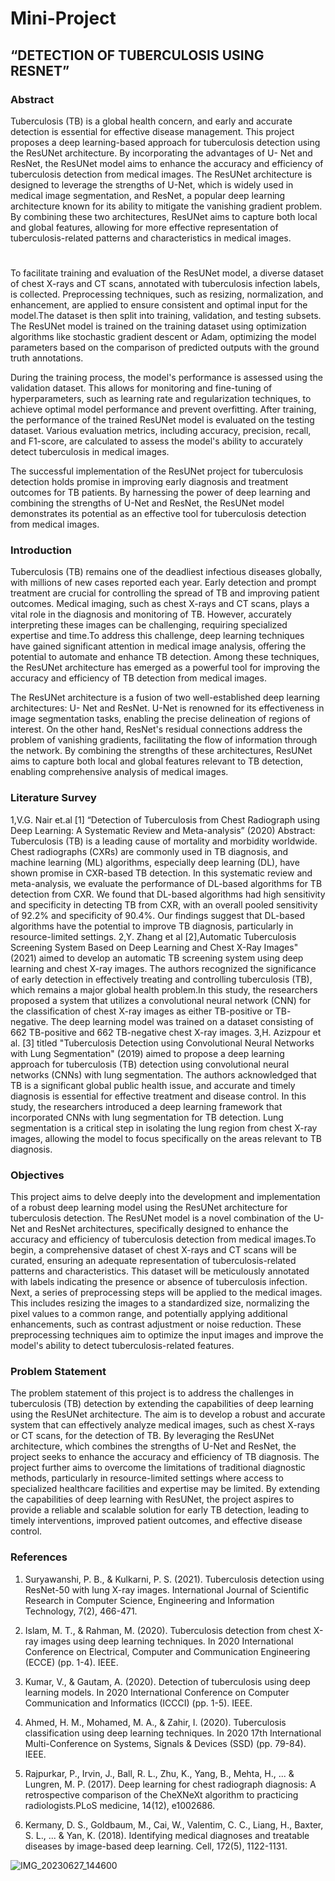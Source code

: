 # Mini-Project
## “DETECTION OF TUBERCULOSIS USING RESNET”
### Abstract
Tuberculosis (TB) is a global health concern, and early and accurate detection is essential for
effective disease management. This project proposes a deep learning-based approach for
tuberculosis detection using the ResUNet architecture. By incorporating the advantages of U-
Net and ResNet, the ResUNet model aims to enhance the accuracy and efficiency of
tuberculosis detection from medical images. The ResUNet architecture is designed to
leverage the strengths of U-Net, which is widely used in medical image segmentation, and
ResNet, a popular deep learning architecture known for its ability to mitigate the vanishing
gradient problem. By combining these two architectures, ResUNet aims to capture both local
and global features, allowing for more effective representation of tuberculosis-related patterns
and characteristics in medical images.
#
To facilitate training and evaluation of the ResUNet model, a diverse dataset of chest X-rays
and CT scans, annotated with tuberculosis infection labels, is collected. Preprocessing
techniques, such as resizing, normalization, and enhancement, are applied to ensure
consistent and optimal input for the model.The dataset is then split into training, validation,
and testing subsets. The ResUNet model is trained on the training dataset using optimization
algorithms like stochastic gradient descent or Adam, optimizing the model parameters based
on the comparison of predicted outputs with the ground truth annotations.

During the training process, the model&#39;s performance is assessed using the validation dataset.
This allows for monitoring and fine-tuning of hyperparameters, such as learning rate and
regularization techniques, to achieve optimal model performance and prevent overfitting.
After training, the performance of the trained ResUNet model is evaluated on the testing
dataset. Various evaluation metrics, including accuracy, precision, recall, and F1-score, are
calculated to assess the model&#39;s ability to accurately detect tuberculosis in medical images.

The successful implementation of the ResUNet project for tuberculosis detection holds
promise in improving early diagnosis and treatment outcomes for TB patients. By harnessing
the power of deep learning and combining the strengths of U-Net and ResNet, the ResUNet
model demonstrates its potential as an effective tool for tuberculosis detection from medical
images.
### Introduction
Tuberculosis (TB) remains one of the deadliest infectious diseases globally, with millions of
new cases reported each year. Early detection and prompt treatment are crucial for controlling
the spread of TB and improving patient outcomes. Medical imaging, such as chest X-rays and
CT scans, plays a vital role in the diagnosis and monitoring of TB. However, accurately
interpreting these images can be challenging, requiring specialized expertise and time.To
address this challenge, deep learning techniques have gained significant attention in medical
image analysis, offering the potential to automate and enhance TB detection. Among these
techniques, the ResUNet architecture has emerged as a powerful tool for improving the
accuracy and efficiency of TB detection from medical images.

The ResUNet architecture is a fusion of two well-established deep learning architectures: U-
Net and ResNet. U-Net is renowned for its effectiveness in image segmentation tasks,
enabling the precise delineation of regions of interest. On the other hand, ResNet&#39;s residual
connections address the problem of vanishing gradients, facilitating the flow of information
through the network. By combining the strengths of these architectures, ResUNet aims to
capture both local and global features relevant to TB detection, enabling comprehensive
analysis of medical images.
### Literature Survey
1,V.G. Nair et.al [1] “Detection of Tuberculosis from Chest Radiograph using Deep Learning:
A Systematic Review and Meta-analysis” (2020)
Abstract: Tuberculosis (TB) is a leading cause of mortality and morbidity worldwide. Chest
radiographs (CXRs) are commonly used in TB diagnosis, and machine learning (ML)
algorithms, especially deep learning (DL), have shown promise in CXR-based TB detection.
In this systematic review and meta-analysis, we evaluate the performance of DL-based
algorithms for TB detection from CXR. We found that DL-based algorithms had high
sensitivity and specificity in detecting TB from CXR, with an overall pooled sensitivity of
92.2% and specificity of 90.4%. Our findings suggest that DL-based algorithms have the
potential to improve TB diagnosis, particularly in resource-limited settings.
2,Y. Zhang et al [2],Automatic Tuberculosis Screening System Based on Deep Learning and
Chest X-Ray Images&quot; (2021) aimed to develop an automatic TB screening system using deep
learning and chest X-ray images. The authors recognized the significance of early detection
in effectively treating and controlling tuberculosis (TB), which remains a major global health
problem.In this study, the researchers proposed a system that utilizes a convolutional neural
network (CNN) for the classification of chest X-ray images as either TB-positive or TB-
negative. The deep learning model was trained on a dataset consisting of 662 TB-positive and
662 TB-negative chest X-ray images.
3,H. Azizpour et al. [3] titled &quot;Tuberculosis Detection using Convolutional Neural Networks
with Lung Segmentation&quot; (2019) aimed to propose a deep learning approach for tuberculosis
(TB) detection using convolutional neural networks (CNNs) with lung segmentation. The
authors acknowledged that TB is a significant global public health issue, and accurate and
timely diagnosis is essential for effective treatment and disease control.
In this study, the researchers introduced a deep learning framework that incorporated CNNs
with lung segmentation for TB detection. Lung segmentation is a critical step in isolating the
lung region from chest X-ray images, allowing the model to focus specifically on the areas
relevant to TB diagnosis.

### Objectives
This project aims to delve deeply into the development and implementation of a robust deep
learning model using the ResUNet architecture for tuberculosis detection. The ResUNet
model is a novel combination of the U-Net and ResNet architectures, specifically designed to
enhance the accuracy and efficiency of tuberculosis detection from medical images.To begin,
a comprehensive dataset of chest X-rays and CT scans will be curated, ensuring an adequate
representation of tuberculosis-related patterns and characteristics. This dataset will be
meticulously annotated with labels indicating the presence or absence of tuberculosis
infection. Next, a series of preprocessing steps will be applied to the medical images. This
includes resizing the images to a standardized size, normalizing the pixel values to a common
range, and potentially applying additional enhancements, such as contrast adjustment or noise
reduction. These preprocessing techniques aim to optimize the input images and improve the
model&#39;s ability to detect tuberculosis-related features.

### Problem Statement
The problem statement of this project is to address the challenges in tuberculosis (TB) detection by extending the capabilities of deep learning using the ResUNet architecture. The aim is to develop a robust and accurate system that can effectively analyze medical images, such as chest X-rays or CT scans, for the detection of TB. By leveraging the ResUNet architecture, which combines the strengths of U-Net and ResNet, the project seeks to enhance the accuracy and efficiency of TB diagnosis. The project further aims to overcome the limitations of traditional diagnostic methods, particularly in resource-limited settings where access to specialized healthcare facilities and expertise may be limited. By extending the capabilities of deep learning with ResUNet, the project aspires to provide a reliable and scalable solution for early TB detection, leading to timely interventions, improved patient outcomes, and effective disease control.

### References
1. Suryawanshi, P. B., & Kulkarni, P. S. (2021). Tuberculosis detection using ResNet-50 with lung X-ray
images. International Journal of Scientific Research in Computer Science, Engineering and Information
Technology, 7(2), 466-471.

2. Islam, M. T., & Rahman, M. (2020). Tuberculosis detection from chest X-ray images using deep
learning techniques. In 2020 International Conference on Electrical, Computer and Communication
Engineering (ECCE) (pp. 1-4). IEEE.

3. Kumar, V., & Gautam, A. (2020). Detection of tuberculosis using deep learning models. In 2020
International Conference on Computer Communication and Informatics (ICCCI) (pp. 1-5). IEEE.

4. Ahmed, H. M., Mohamed, M. A., & Zahir, I. (2020). Tuberculosis classification using deep learning
techniques. In 2020 17th International Multi-Conference on Systems, Signals & Devices (SSD) (pp.
79-84). IEEE.

5. Rajpurkar, P., Irvin, J., Ball, R. L., Zhu, K., Yang, B., Mehta, H., ... & Lungren, M. P. (2017). Deep
learning for chest radiograph diagnosis: A retrospective comparison of the CheXNeXt algorithm to
practicing radiologists.PLoS medicine, 14(12), e1002686.

6. Kermany, D. S., Goldbaum, M., Cai, W., Valentim, C. C., Liang, H., Baxter, S. L., ... & Yan, K. (2018).
Identifying medical diagnoses and treatable diseases by image-based deep learning. Cell, 172(5),
1122-1131.

![IMG_20230627_144600](https://github.com/nisartth/Mini-Project/assets/94008426/d9b4687f-c411-40a7-9f9f-d715505d7a7e)



   
